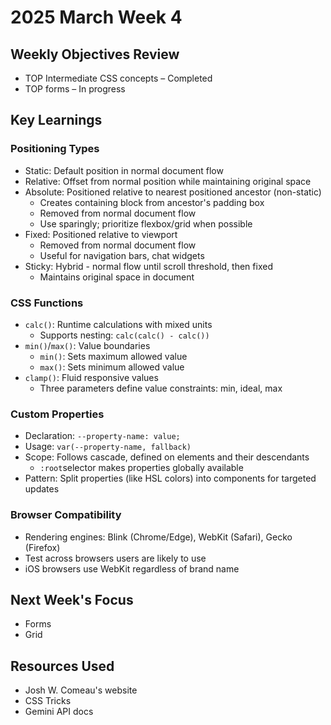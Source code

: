 # 2025 March Week 4

## Weekly Objectives Review
- TOP Intermediate CSS concepts – Completed
- TOP forms – In progress

## Key Learnings
### Positioning Types
- Static: Default position in normal document flow
- Relative: Offset from normal position while maintaining original space
- Absolute: Positioned relative to nearest positioned ancestor (non-static)
  - Creates containing block from ancestor's padding box
  - Removed from normal document flow
  - Use sparingly; prioritize flexbox/grid when possible
- Fixed: Positioned relative to viewport
  - Removed from normal document flow
  - Useful for navigation bars, chat widgets
- Sticky: Hybrid - normal flow until scroll threshold, then fixed
  - Maintains original space in document

### CSS Functions
- `calc()`: Runtime calculations with mixed units
  - Supports nesting: `calc(calc() - calc())`
- `min()`/`max()`: Value boundaries
  - `min()`: Sets maximum allowed value
  - `max()`: Sets minimum allowed value
- `clamp()`: Fluid responsive values
  - Three parameters define value constraints: min, ideal, max

### Custom Properties
- Declaration: `--property-name: value;`
- Usage: `var(--property-name, fallback)`
- Scope: Follows cascade, defined on elements and their descendants
  - `:root`selector makes properties globally available
- Pattern: Split properties (like HSL colors) into components for targeted updates

### Browser Compatibility
- Rendering engines: Blink (Chrome/Edge), WebKit (Safari), Gecko (Firefox)
- Test across browsers users are likely to use
- iOS browsers use WebKit regardless of brand name

## Next Week's Focus
- Forms
- Grid

## Resources Used
- Josh W. Comeau's website
- CSS Tricks
- Gemini API docs
